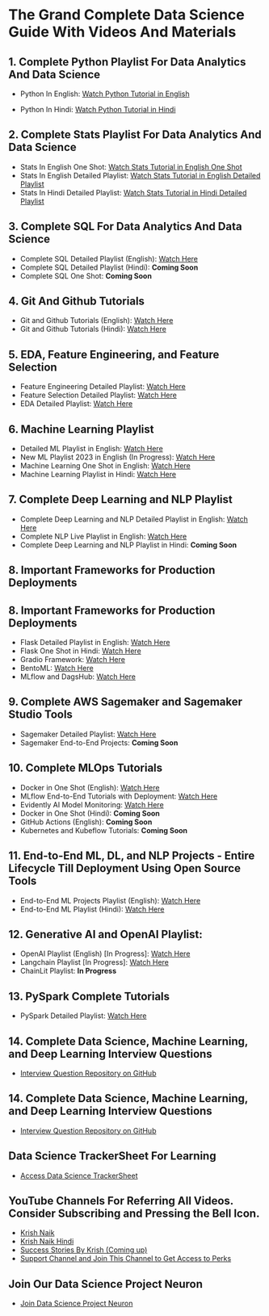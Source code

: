 # The Grand Complete Data Science Guide With Videos And Materials

## 1. Complete Python Playlist For Data Analytics And Data Science

- Python In English: [Watch Python Tutorial in English](https://www.youtube.com/watch?v=bPrmA1SEN2k&list=PLZoTAELRMXVNUL99R4bDlVYsncUNvwUBB)
  
- Python In Hindi: [Watch Python Tutorial in Hindi](https://www.youtube.com/watch?v=MJd9d9Mpxg0&list=PLTDARY42LDV4qqiJd1Z1tShm3mp9-rP4v)


## 2. Complete Stats Playlist For Data Analytics And Data Science

- Stats In English One Shot: [Watch Stats Tutorial in English One Shot](https://www.youtube.com/watch?v=LZzq1zSL1bs)
- Stats In English Detailed Playlist: [Watch Stats Tutorial in English Detailed Playlist](https://www.youtube.com/watch?v=zRUliXuwJCQ&list=PLZoTAELRMXVMhVyr3Ri9IQ-t5QPBtxzJO)
- Stats In Hindi Detailed Playlist: [Watch Stats Tutorial in Hindi Detailed Playlist](https://www.youtube.com/watch?v=7y3XckjaVOw&list=PLTDARY42LDV6YHSRo669_uDDGmUEmQnDJ)


## 3. Complete SQL For Data Analytics And Data Science

- Complete SQL Detailed Playlist (English): [Watch Here](https://www.youtube.com/watch?v=us1XyayQ6fU&list=PLZoTAELRMXVNMRWlVf0bDDSxNEn38u9Cl)
- Complete SQL Detailed Playlist (Hindi): **Coming Soon**
- Complete SQL One Shot: **Coming Soon**


## 4. Git And Github Tutorials

- Git and Github Tutorials (English): [Watch Here](https://www.youtube.com/watch?v=GW7B6vwktPA&list=PLZoTAELRMXVOSsBerFZKsdCaA4RYr4RGW)
- Git and Github Tutorials (Hindi): [Watch Here](https://www.youtube.com/watch?v=8KtY8ihZ8ME)

## 5. EDA, Feature Engineering, and Feature Selection

- Feature Engineering Detailed Playlist: [Watch Here](https://www.youtube.com/watch?v=6WDFfaYtN6s&list=PLZoTAELRMXVPwYGE2PXD3x0bfKnR0cJjN)
- Feature Selection Detailed Playlist: [Watch Here](https://www.youtube.com/watch?v=uMlU2JaiOd8&list=PLZoTAELRMXVPgjwJ8VyRoqmfNs2CJwhVH)
- EDA Detailed Playlist: [Watch Here](https://www.youtube.com/watch?v=F-X82zhIfBo&list=PLxvLUL96MOO6F8x2fLgFlNrJVcKPQuS3a)


## 6. Machine Learning Playlist

- Detailed ML Playlist in English: [Watch Here](https://www.youtube.com/watch?v=bPrmA1SEN2k&list=PLZoTAELRMXVPBTrWtJkn3wWQxZkmTXGwe)
- New ML Playlist 2023 in English (In Progress): [Watch Here](https://www.youtube.com/watch?v=ip4WxEZwEPc&list=PLZoTAELRMXVPMbdMTjwolBI0cJcvASePD)
- Machine Learning One Shot in English: [Watch Here](https://www.youtube.com/watch?v=JxgmHe2NyeY)
- Machine Learning Playlist in Hindi: [Watch Here](https://www.youtube.com/watch?v=7uwa9aPbBRU&list=PLTDARY42LDV7WGmlzZtY-w9pemyPrKNUZ)

## 7. Complete Deep Learning and NLP Playlist

- Complete Deep Learning and NLP Detailed Playlist in English: [Watch Here](https://www.youtube.com/watch?v=YFNKnUhm_-s&list=PLZoTAELRMXVPGU70ZGsckrMdr0FteeRUi)
- Complete NLP Live Playlist in English: [Watch Here](https://www.youtube.com/watch?v=w3coRFpyddQ&list=PLZoTAELRMXVNNrHSKv36Lr3_156yCo6Nn)
- Complete Deep Learning and NLP Playlist in Hindi: **Coming Soon**

## 8. Important Frameworks for Production Deployments

## 8. Important Frameworks for Production Deployments

- Flask Detailed Playlist in English: [Watch Here](https://www.youtube.com/watch?v=4L_xAWDRs7w&list=PLZoTAELRMXVPBaLN3e-uoVRR9hlRFRfUc)
- Flask One Shot in Hindi: [Watch Here](https://www.youtube.com/watch?v=KF-rDqQfqz0)
- Gradio Framework: [Watch Here](https://www.youtube.com/watch?v=wruyZWre2sM)
- BentoML: [Watch Here](https://www.youtube.com/watch?v=i_FtfdOKa2M)
- MLflow and DagsHub: [Watch Here](https://www.youtube.com/watch?v=qdcHHrsXA48)

## 9. Complete AWS Sagemaker and Sagemaker Studio Tools

- Sagemaker Detailed Playlist: [Watch Here](https://www.youtube.com/watch?v=LkR3GNDB0HI&list=PLZoTAELRMXVONh5mHrXowH6-dgyWoC_Ew)
- Sagemaker End-to-End Projects: **Coming Soon**

## 10. Complete MLOps Tutorials

- Docker in One Shot (English): [Watch Here](https://www.youtube.com/watch?v=8vmKtS8W7IQ)
- MLflow End-to-End Tutorials with Deployment: [Watch Here](https://www.youtube.com/watch?v=pxk1Fr33-L4)
- Evidently AI Model Monitoring: [Watch Here](https://www.youtube.com/watch?v=cgc3dSEAel0)
- Docker in One Shot (Hindi): **Coming Soon**
- GitHub Actions (English): **Coming Soon**
- Kubernetes and Kubeflow Tutorials: **Coming Soon**

## 11. End-to-End ML, DL, and NLP Projects - Entire Lifecycle Till Deployment Using Open Source Tools

- End-to-End ML Projects Playlist (English): [Watch Here](https://www.youtube.com/watch?v=S_F_c9e2bz4&list=PLZoTAELRMXVPS-dOaVbAux22vzqdgoGhG&index=1)
- End-to-End ML Playlist (Hindi): [Watch Here](https://www.youtube.com/watch?v=NuwUnRpxq2c&list=PLTDARY42LDV7jzL_f68SY-eOQ9tY2lYvR)

## 12. Generative AI and OpenAI Playlist:

- OpenAI Playlist (English) [In Progress]: [Watch Here](https://www.youtube.com/watch?v=CbpsDMwFG2g&list=PLZoTAELRMXVMTWGW9iS45ZTcMsntos6VO)
- Langchain Playlist [In Progress]: [Watch Here](https://www.youtube.com/watch?v=_FpT1cwcSLg&list=PLZoTAELRMXVORE4VF7WQ_fAl0L1Gljtar)
- ChainLit Playlist: **In Progress**

## 13. PySpark Complete Tutorials

- PySpark Detailed Playlist: [Watch Here](https://www.youtube.com/watch?v=WyZmM6K7ubc&list=PLZoTAELRMXVNjiiawhzZ0afHcPvC8jpcg)

## 14. Complete Data Science, Machine Learning, and Deep Learning Interview Questions

- [Interview Question Repository on GitHub](https://github.com/iNeuronai/interview-question-data-science-)

## 14. Complete Data Science, Machine Learning, and Deep Learning Interview Questions

- [Interview Question Repository on GitHub](https://github.com/iNeuronai/interview-question-data-science-)

## Data Science TrackerSheet For Learning

- [Access Data Science TrackerSheet](https://drive.google.com/file/d/18doA_wMja2nAawcE6imIcfnEMf-Pir2n/view)

## YouTube Channels For Referring All Videos. Consider Subscribing and Pressing the Bell Icon.

- [Krish Naik](https://www.youtube.com/@krishnaik06)
- [Krish Naik Hindi](https://www.youtube.com/@krishnaikhindi)
- [Success Stories By Krish (Coming up)](https://www.youtube.com/channel/UCNSHtBgZ3dhcpv190JrK_LQ)
- [Support Channel and Join This Channel to Get Access to Perks](https://www.youtube.com/channel/UCNU_lfiiWBdtULKOw6X0Dig/join)

## Join Our Data Science Project Neuron

- [Join Data Science Project Neuron](https://ineuron.ai/one-neuron/Data-science-Projects-Neuron?source=one_neuron_listing)
